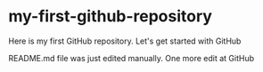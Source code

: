 # my-first-github-repository
Here is my first GitHub repository. Let's get started with GitHub

README.md file was just edited manually. One more edit at GitHub
